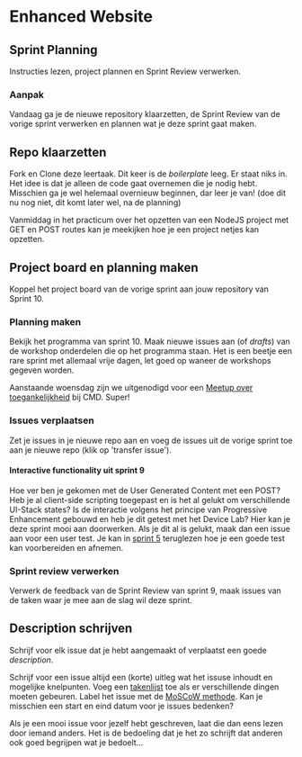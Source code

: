 # Enhanced Website

## Sprint Planning
Instructies lezen, project plannen en Sprint Review verwerken.

### Aanpak

Vandaag ga je de nieuwe repository klaarzetten, de Sprint Review van de vorige sprint verwerken en plannen wat je deze sprint gaat maken. 

<!-- 
Wat ben je aan het maken? Wat wil je deze sprint bereiken? Wat wil je de opdrachtgever presenteren 
    Feedback van vorige sprint verwerken in het projectboard
    en issues overhevelen, en een goed description schrijven van de issues waar je aan wil werken
En welke onderwerpen komen daar nog bij?
    Planning van de komende 3 weken bekijken. 
-->


## Repo klaarzetten
Fork en Clone deze leertaak. Dit keer is de _boilerplate_ leeg. Er staat niks in. Het idee is dat je alleen de code gaat overnemen die je nodig hebt. Misschien ga je wel helemaal overnieuw beginnen, dar leer je van! (doe dit nu nog niet, dit komt later wel, na de planning)

Vanmiddag in het practicum  over het opzetten van een NodeJS project met GET en POST routes kan je meekijken hoe je een project netjes kan opzetten.

## Project board en planning maken
Koppel het project board van de vorige sprint aan jouw repository van Sprint 10.

### Planning maken
Bekijk het programma van sprint 10. Maak nieuwe issues aan (of _drafts_) van de workshop onderdelen die op het programma staan. Het is een beetje een rare sprint met allemaal vrije dagen, let goed op waneer de workshops gegeven worden.

Aanstaande woensdag zijn we uitgenodigd voor een [Meetup over toegankelijkheid](https://www.meetup.com/inclusive-design-accessibility/events/307149158/) bij CMD. Super!

### Issues verplaatsen
Zet je issues in je nieuwe repo aan en voeg de issues uit de vorige sprint toe aan je nieuwe repo (klik op 'transfer issue').

#### Interactive functionality uit sprint 9
Hoe ver ben je gekomen met de User Generated Content met een POST? Heb je al client-side scripting toegepast en is het al gelukt om verschillende UI-Stack states? Is de interactie volgens het principe van Progressive Enhancement gebouwd en heb je dit getest met het Device Lab? 
Hier kan je deze sprint mooi aan doorwerken. Als je dit al is gelukt, maak dan een issue aan voor een user test. Je kan in [sprint 5](https://github.com/fdnd-task/fix-the-flow-interactive-website/blob/main/docs/code-design-review-user-testing.md) teruglezen hoe je een goede test kan voorbereiden en afnemen.   

### Sprint review verwerken
Verwerk de feedback van de Sprint Review van sprint 9, maak issues van de taken waar je mee aan de slag wil deze sprint. 


## Description schrijven
Schrijf voor elk issue dat je hebt aangemaakt of verplaatst een goede _description_. 

Schrijf voor een issue altijd een (korte) uitleg wat het issuse inhoudt en mogelijke knelpunten. Voeg een [takenlijst](https://docs.github.com/en/get-started/writing-on-github/working-with-advanced-formatting/about-task-lists) toe als er verschillende dingen moeten gebeuren. Label het issue met de [MoSCoW methode](https://en.wikipedia.org/wiki/MoSCoW_method). Kan je misschien een start en eind datum voor je issues bedenken?

Als je een mooi issue voor jezelf hebt geschreven, laat die dan eens lezen door iemand anders. Het is de bedoeling dat je het zo schrijft dat anderen ook goed begrijpen wat je bedoelt...
